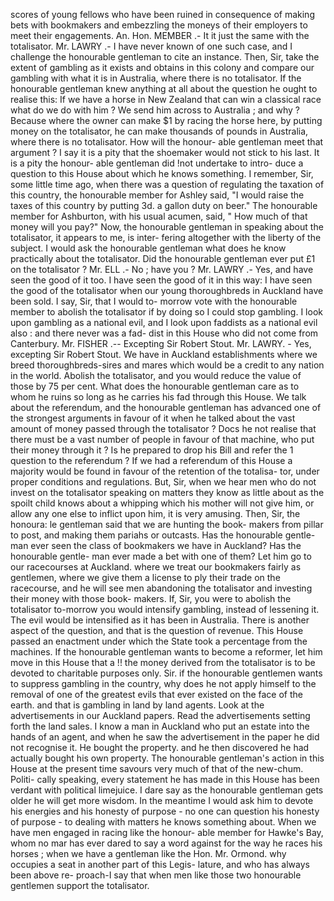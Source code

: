 scores of young fellows who have been ruined in consequence of making bets with bookmakers and embezzling the moneys of their employers to meet their engagements. An. Hon. MEMBER .- It it just the same with the totalisator. Mr. LAWRY .- I have never known of one such case, and I challenge the honourable gentleman to cite an instance. Then, Sir, take the extent of gambling as it exists and obtains in this colony and compare our gambling with what it is in Australia, where there is no totalisator. If the honourable gentleman knew anything at all about the question he ought to realise this: If we have a horse in New Zealand that can win a classical race what do we do with him ? We send him across to Australia ; and why ? Because where the owner can make $1 by racing the horse here, by putting money on the totalisator, he can make thousands of pounds in Australia, where there is no totalisator. How will the honour- able gentleman meet that argument ? I say it is a pity that the shoemaker would not stick to his last. It is a pity the honour- able gentleman did !not undertake to intro- duce a question to this House about which he knows something. I remember, Sir, some little time ago, when there was a question of regulating the taxation of this country, the honourable member for Ashley said, "I would raise the taxes of this country by putting 3d. a gallon duty on beer." The honourable member for Ashburton, with his usual acumen, said, " How much of that money will you pay?" Now, the honourable gentleman in speaking about the totalisator, it appears to me, is inter- fering altogether with the liberty of the subject. I would ask the honourable gentleman what does he know practically about the totalisator. Did the honourable gentleman ever put £1 on the totalisator ? Mr. ELL .- No ; have you ? Mr. LAWRY .- Yes, and have seen the good of it too. I have seen the good of it in this way: I have seen the good of the totalisator when our young thoroughbreds in Auckland have been sold. I say, Sir, that I would to- morrow vote with the honourable member to abolish the totalisator if by doing so I could stop gambling. I look upon gambling as a national evil, and I look upon faddists as a national evil also : and there never was a fad- dist in this House who did not come from Canterbury. Mr. FISHER .-- Excepting Sir Robert Stout. Mr. LAWRY. - Yes, excepting Sir Robert Stout. We have in Auckland establishments where we breed thoroughbreds-sires and mares which would be a credit to any nation in the world. Abolish the totalisator, and you would reduce the value of those by 75 per cent. What does the honourable gentleman care as to whom he ruins so long as he carries his fad through this House. We talk about the referendum, and the honourable gentleman has advanced one of the strongest arguments in favour of it when he talked about the vast amount of money passed through the totalisator ? Docs he not realise that there must be a vast number of people in favour of that machine, who put their money through it ? Is he prepared to drop his Bill and refer the 1 question to the referendum ? If we had a referendum of this House a majority would be found in favour of the retention of the totalisa- tor, under proper conditions and regulations. But, Sir, when we hear men who do not invest on the totalisator speaking on matters they know as little about as the spoilt child knows about a whipping which his mother will not give him, or allow any one else to inflict upon him, it is very amusing. Then, Sir, the honoura: le gentleman said that we are hunting the book- makers from pillar to post, and making them pariahs or outcasts. Has the honourable gentle- man ever seen the class of bookmakers we have in Auckland? Has the honourable gentle- man ever made a bet with one of them? Let him go to our racecourses at Auckland. where we treat our bookmakers fairly as gentlemen, where we give them a license to ply their trade on the racecourse, and he will see men abandoning the totalisator and investing their money with those book- makers. If, Sir, you were to abolish the totalisator to-morrow you would intensify gambling, instead of lessening it. The evil would be intensified as it has been in Australia. There is another aspect of the question, and that is the question of revenue. This House passed an enactment under which the State took a percentage from the machines. If the honourable gentleman wants to become a reformer, let him move in this House that a !! the money derived from the totalisator is to be devoted to charitable purposes only. Sir. if the honourable gentlemen wants to suppress gambling in the country, why does he not apply himself to the removal of one of the greatest evils that ever existed on the face of the earth. and that is gambling in land by land agents. Look at the advertisements in our Auckland papers. Read the advertisements setting forth the land sales. I know a man in Auckland who put an estate into the hands of an agent, and when he saw the advertisement in the paper he did not recognise it. He bought the property. and he then discovered he had actually bought his own property. The honourable gentleman's action in this House at the present time savours very much of that of the new-chum. Politi- cally speaking, every statement he has made in this House has been verdant with political limejuice. I dare say as the honourable gentleman gets older he will get more wisdom. In the meantime I would ask him to devote his energies and his honesty of purpose - no one can question his honesty of purpose - to dealing with matters he knows something about. When we have men engaged in racing like the honour- able member for Hawke's Bay, whom no mar has ever dared to say a word against for the way he races his horses ; when we have a gentleman like the Hon. Mr. Ormond. why occupies a seat in another part of this Legis- lature, and who has always been above re- proach-I say that when men like those two honourable gentlemen support the totalisator. 